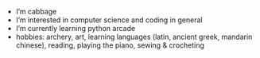 - I’m cabbage
- I’m interested in computer science and coding in general
- I’m currently learning python arcade
- hobbies: archery, art, learning languages (latin, ancient greek, mandarin chinese), reading, playing the piano, sewing & crocheting

<!---
gabashe/gabashe is a ✨ special ✨ repository because its `README.md` (this file) appears on your GitHub profile.
You can click the Preview link to take a look at your changes.
--->
